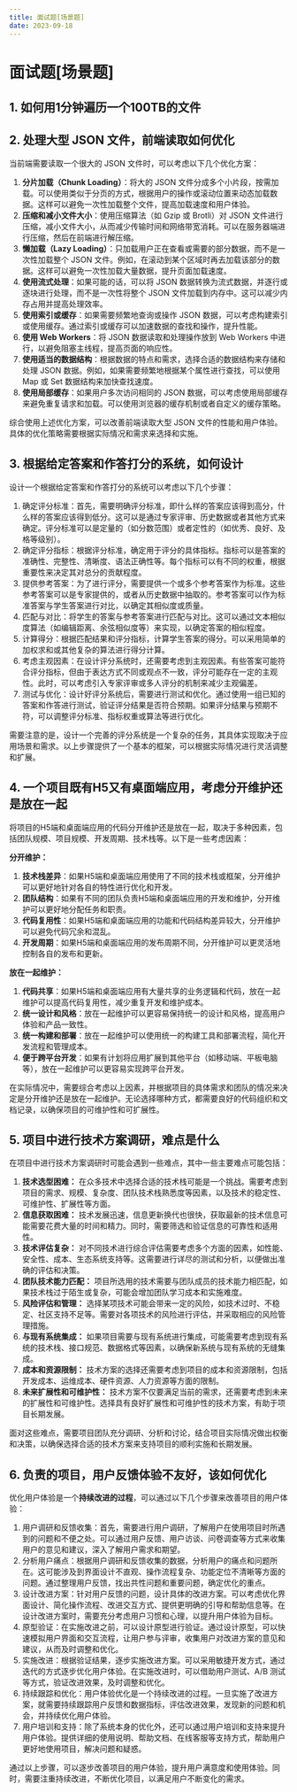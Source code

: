 ```yaml
---
title: 面试题[场景题]
date: 2023-09-18
---
```


# 面试题[场景题]



## 1. 如何用1分钟遍历一个100TB的文件





## 2. 处理大型 JSON 文件，前端读取如何优化

当前端需要读取一个很大的 JSON 文件时，可以考虑以下几个优化方案：

1. **分片加载（Chunk Loading）**：将大的 JSON 文件分成多个小片段，按需加载。可以使用类似于分页的方式，根据用户的操作或滚动位置来动态加载数据。这样可以避免一次性加载整个文件，提高加载速度和用户体验。
2. **压缩和减小文件大小**：使用压缩算法（如 Gzip 或 Brotli）对 JSON 文件进行压缩，减小文件大小，从而减少传输时间和网络带宽消耗。可以在服务器端进行压缩，然后在前端进行解压缩。
3. **懒加载（Lazy Loading）**：只加载用户正在查看或需要的部分数据，而不是一次性加载整个 JSON 文件。例如，在滚动到某个区域时再去加载该部分的数据。这样可以避免一次性加载大量数据，提升页面加载速度。
4. **使用流式处理**：如果可能的话，可以将 JSON 数据转换为流式数据，并逐行或逐块进行处理，而不是一次性将整个 JSON 文件加载到内存中。这可以减少内存占用并提高处理效率。
5. **使用索引或缓存**：如果需要频繁地查询或操作 JSON 数据，可以考虑构建索引或使用缓存。通过索引或缓存可以加速数据的查找和操作，提升性能。
6. **使用 Web Workers**：将 JSON 数据读取和处理操作放到 Web Workers 中进行，以避免阻塞主线程，提高页面的响应性。
7. **使用适当的数据结构**：根据数据的特点和需求，选择合适的数据结构来存储和处理 JSON 数据。例如，如果需要频繁地根据某个属性进行查找，可以使用 Map 或 Set 数据结构来加快查找速度。
8. **使用局部缓存**：如果用户多次访问相同的 JSON 数据，可以考虑使用局部缓存来避免重复请求和加载。可以使用浏览器的缓存机制或者自定义的缓存策略。

综合使用上述优化方案，可以改善前端读取大型 JSON 文件的性能和用户体验。具体的优化策略需要根据实际情况和需求来选择和实施。



## 3. 根据给定答案和作答打分的系统，如何设计

设计一个根据给定答案和作答打分的系统可以考虑以下几个步骤：

1. 确定评分标准：首先，需要明确评分标准，即什么样的答案应该得到高分，什么样的答案应该得到低分。这可以是通过专家评审、历史数据或者其他方式来确定。评分标准可以是定量的（如分数范围）或者定性的（如优秀、良好、及格等级别）。
2. 确定评分指标：根据评分标准，确定用于评分的具体指标。指标可以是答案的准确性、完整性、清晰度、语法正确性等。每个指标可以有不同的权重，根据重要性来决定其对总分的贡献程度。
3. 提供参考答案：为了进行评分，需要提供一个或多个参考答案作为标准。这些参考答案可以是专家提供的，或者从历史数据中抽取的。参考答案可以作为标准答案与学生答案进行对比，以确定其相似度或质量。
4. 匹配与对比：将学生的答案与参考答案进行匹配与对比。这可以通过文本相似度算法（如编辑距离、余弦相似度等）来实现，以确定答案的相似程度。
5. 计算得分：根据匹配结果和评分指标，计算学生答案的得分。可以采用简单的加权求和或其他复杂的算法进行得分计算。
6. 考虑主观因素：在设计评分系统时，还需要考虑到主观因素。有些答案可能符合评分指标，但由于表达方式不同或观点不一致，评分可能存在一定的主观性。此时，可以考虑引入专家评审或多人评分的机制来减少主观偏差。
7. 测试与优化：设计好评分系统后，需要进行测试和优化。通过使用一组已知的答案和作答进行测试，验证评分结果是否符合预期。如果评分结果与预期不符，可以调整评分标准、指标权重或算法等进行优化。

需要注意的是，设计一个完善的评分系统是一个复杂的任务，其具体实现取决于应用场景和需求。以上步骤提供了一个基本的框架，可以根据实际情况进行灵活调整和扩展。



## 4. 一个项目既有H5又有桌面端应用，考虑分开维护还是放在一起

将项目的H5端和桌面端应用的代码分开维护还是放在一起，取决于多种因素，包括团队规模、项目规模、开发周期、技术栈等。以下是一些考虑因素：

**分开维护：**

1. **技术栈差异**：如果H5端和桌面端应用使用了不同的技术栈或框架，分开维护可以更好地针对各自的特性进行优化和开发。
2. **团队结构**：如果有不同的团队负责H5端和桌面端应用的开发和维护，分开维护可以更好地分配任务和职责。
3. **代码复用性**：如果H5端和桌面端应用的功能和代码结构差异较大，分开维护可以避免代码冗余和混乱。
4. **开发周期**：如果H5端和桌面端应用的发布周期不同，分开维护可以更灵活地控制各自的发布和更新。

**放在一起维护：**

1. **代码共享**：如果H5端和桌面端应用有大量共享的业务逻辑和代码，放在一起维护可以提高代码复用性，减少重复开发和维护成本。
2. **统一设计和风格**：放在一起维护可以更容易保持统一的设计和风格，提高用户体验和产品一致性。
3. **统一构建和部署**：放在一起维护可以使用统一的构建工具和部署流程，简化开发流程和管理成本。
4. **便于跨平台开发**：如果有计划将应用扩展到其他平台（如移动端、平板电脑等），放在一起维护可以更容易实现跨平台开发。

在实际情况中，需要综合考虑以上因素，并根据项目的具体需求和团队的情况来决定是分开维护还是放在一起维护。无论选择哪种方式，都需要良好的代码组织和文档记录，以确保项目的可维护性和可扩展性。



## 5. 项目中进行技术方案调研，难点是什么

在项目中进行技术方案调研时可能会遇到一些难点，其中一些主要难点可能包括：

1. **技术选型困难：** 在众多技术中选择合适的技术栈可能是一个挑战。需要考虑到项目的需求、规模、复杂度、团队技术栈熟悉度等因素，以及技术的稳定性、可维护性、扩展性等方面。
2. **信息获取困难：** 技术发展迅速，信息更新换代也很快，获取最新的技术信息可能需要花费大量的时间和精力。同时，需要筛选和验证信息的可靠性和适用性。
3. **技术评估复杂：** 对不同技术进行综合评估需要考虑多个方面的因素，如性能、安全性、成本、生态系统支持等。这需要进行详尽的测试和分析，以便做出准确的评估和决策。
4. **团队技术能力匹配：** 项目所选用的技术需要与团队成员的技术能力相匹配，如果技术栈过于陌生或复杂，可能会增加团队学习成本和实施难度。
5. **风险评估和管理：** 选择某项技术可能会带来一定的风险，如技术过时、不稳定、社区支持不足等。需要对各项技术的风险进行评估，并采取相应的风险管理措施。
6. **与现有系统集成：** 如果项目需要与现有系统进行集成，可能需要考虑到现有系统的技术栈、接口规范、数据格式等因素，以确保新系统与现有系统的无缝集成。
7. **成本和资源限制：** 技术方案的选择还需要考虑到项目的成本和资源限制，包括开发成本、运维成本、硬件资源、人力资源等方面的限制。
8. **未来扩展性和可维护性：** 技术方案不仅要满足当前的需求，还需要考虑到未来的扩展性和可维护性。选择具有良好扩展性和可维护性的技术方案，有助于项目长期发展。

面对这些难点，需要项目团队充分调研、分析和讨论，结合项目实际情况做出权衡和决策，以确保选择合适的技术方案来支持项目的顺利实施和长期发展。



## 6. 负责的项目，用户反馈体验不友好，该如何优化

优化用户体验是一个**持续改进的过程**，可以通过以下几个步骤来改善项目的用户体验：

1. 用户调研和反馈收集：首先，需要进行用户调研，了解用户在使用项目时所遇到的问题和不便之处。可以通过用户反馈、用户访谈、问卷调查等方式来收集用户的意见和建议，深入了解用户需求和期望。
2. 分析用户痛点：根据用户调研和反馈收集的数据，分析用户的痛点和问题所在。这可能涉及到界面设计不直观、操作流程复杂、功能定位不清晰等方面的问题。通过整理用户反馈，找出共性问题和重要问题，确定优化的重点。
3. 设计改进方案：针对用户反馈的问题，设计具体的改进方案。可以考虑优化界面设计、简化操作流程、改进交互方式、提供更明确的引导和帮助信息等。在设计改进方案时，需要充分考虑用户习惯和心理，以提升用户体验为目标。
4. 原型验证：在实施改进之前，可以设计原型进行验证。通过设计原型，可以快速模拟用户界面和交互流程，让用户参与评审，收集用户对改进方案的意见和建议，从而及时调整和优化。
5. 实施改进：根据验证结果，逐步实施改进方案。可以采用敏捷开发方式，通过迭代的方式逐步优化用户体验。在实施改进时，可以借助用户测试、A/B 测试等方式，验证改进效果，及时调整和优化。
6. 持续跟踪和优化：用户体验优化是一个持续改进的过程。一旦实施了改进方案，就需要持续跟踪用户反馈和数据指标，评估改进效果，发现新的问题和机会，并持续优化用户体验。
7. 用户培训和支持：除了系统本身的优化外，还可以通过用户培训和支持来提升用户体验。提供详细的使用说明、帮助文档、在线客服等支持方式，帮助用户更好地使用项目，解决问题和疑惑。

通过以上步骤，可以逐步改善项目的用户体验，提升用户满意度和使用体验。同时，需要注重持续改进，不断优化项目，以满足用户不断变化的需求。



